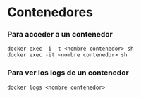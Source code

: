 # Contenedores

### Para acceder a un contenedor

```
docker exec -i -t <nombre contenedor> sh
docker exec -it <nombre contenedor> sh
```

### Para ver los logs de un contenedor

```
docker logs <nombre contenedor>
```
